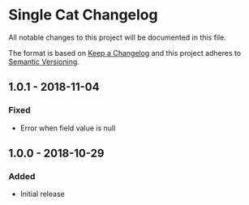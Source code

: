 # Single Cat Changelog

All notable changes to this project will be documented in this file.

The format is based on [Keep a Changelog](http://keepachangelog.com/) and this project adheres to [Semantic Versioning](http://semver.org/).

## 1.0.1 - 2018-11-04
### Fixed
- Error when field value is null

## 1.0.0 - 2018-10-29
### Added
- Initial release
